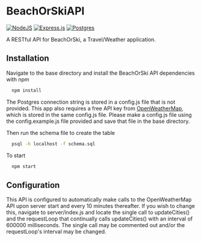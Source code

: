 # BeachOrSkiAPI
[![NodeJS](https://img.shields.io/badge/node.js-6DA55F?style=for-the-badge&logo=node.js&logoColor=white)](https://nodejs.org/en/)
[![Express.js](https://img.shields.io/badge/express.js-%23404d59.svg?style=for-the-badge&logo=express&logoColor=%2361DAFB)](https://expressjs.com/)
[![Postgres](https://img.shields.io/badge/postgres-%23316192.svg?style=for-the-badge&logo=postgresql&logoColor=white)](https://www.postgresql.org/)

A RESTful API for BeachOrSki, a Travel/Weather application.

## Installation

Navigate to the base directory and install the BeachOrSki API dependencies with npm

```bash
  npm install
```

The Postgres connection string is stored in a config.js file that is not provided. This app also requires a free API key from [OpenWeatherMap](https://openweathermap.org/api), which is stored in the same config.js file. Please make a config.js file using the config.example.js file provided and save that file in the base directory.

Then run the schema file to create the table

```bash
  psql -h localhost -f schema.sql
```

To start

```bash
  npm start
```

## Configuration

This API is configured to automatically make calls to the OpenWeatherMap API upon server start and every 10 minutes thereafter. If you wish to change this, navigate to server/index.js and locate the single call to updateCities() and the requestLoop that continually calls updateCities() with an interval of 600000 milliseconds. The single call may be commented out and/or the requestLoop's interval may be changed.
